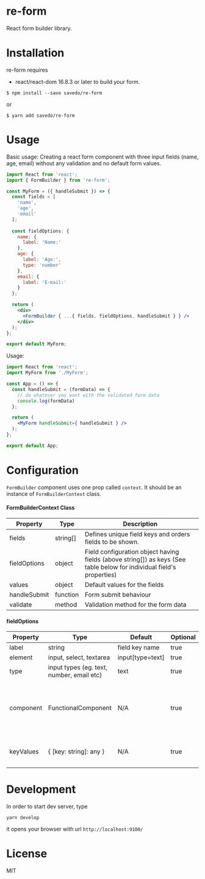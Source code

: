 re-form
=======

React form builder library.

Installation
=======

re-form requires

* react/react-dom 16.8.3 or later to build your form.

`$ npm install --save savedo/re-form`

or

`$ yarn add savedo/re-form`

Usage
=====

Basic usage: Creating a react form component with three input fields (name, age, email) without any validation and no default form values.


```jsx
import React from 'react';
import { FormBuilder } from 're-form';

const MyForm = ({ handleSubmit }) => {
  const fields = [
    'name',
    'age',
    'email'
  ];
  
  const fieldOptions: {
    name: {
      label: 'Name:'
    },
    age: {
      label: 'Age:',
      type: 'number'
    },
    email: {
      label: 'E-mail:'
    }
  };

  return (
    <div>
      <FormBuilder { ...{ fields, fieldOptions, handleSubmit } } />
    </div>
  );
};

export default MyForm;
```

Usage:

```jsx
import React from 'react';
import MyForm from './MyForm';

const App = () => {
  const handleSubmit = (formData) => {
    // do whatever you want with the validated form data
    console.log(formData)
  };

  return (
    <MyForm handleSubmit={ handleSubmit } />
  );
};

export default App;
```

Configuration
=============

`FormBuilder` component uses one prop called `context`. It should be an instance of `FormBuilderContext` class.

#### FormBuilderContext Class

Property | Type | Description
--- | --- | ---
fields | string[] | Defines unique field keys and orders fields to be shown.
fieldOptions | object | Field configuration object having fields (above string[]) as keys (See table below for individual field's properties)
values | object | Default values for the fields
handleSubmit | function | Form submit behaviour
validate | method | Validation method for the form data

#### fieldOptions

Property | Type | Default | Optional | Description
--- | --- | --- | --- | ---
label | string | field key name | true | label for the form field
element | input, select, textarea | input[type=text] | true | HTML tag for the form field
type | input types (eg. text, number, email etc) | text | true | type attribute for HTMLInputElement
component | FunctionalComponent | N/A | true | Pass your FunctionalComponent with props (FormFieldPropsType). `element` and `type` becomes redundant when `component` is used.
keyValues |  { [key: string]: any } | N/A | true | Only viable when element is `select`. This object provides the list of `<option value="key">value</option>`


Development
=============

In order to start dev server, type

```
yarn develop
```

it opens your browser with url `http://localhost:9100/`

License
=============

MIT
